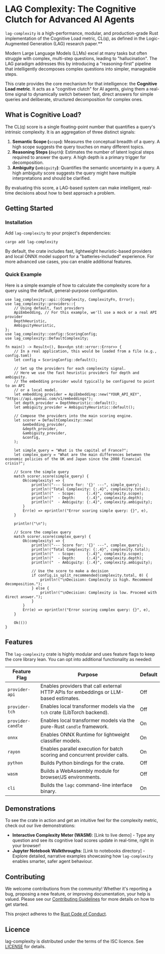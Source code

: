 # LAG Complexity: The Cognitive Clutch for Advanced AI Agents

`lag-complexity` is a high-performance, modular, and production-grade Rust
implementation of the Cognitive Load metric, CL(q), as defined in the
Logic-Augmented Generation (LAG) research paper.**

Modern Large Language Models (LLMs) excel at many tasks but often struggle with
complex, multi-step questions, leading to "hallucination". The LAG paradigm
addresses this by introducing a "reasoning-first" pipeline that intelligently
decomposes complex questions into simpler, manageable steps.

This crate provides the core mechanism for that intelligence: the **Cognitive
Load metric**. It acts as a "cognitive clutch" for AI agents, giving them a
real-time signal to dynamically switch between fast, direct answers for simple
queries and deliberate, structured decomposition for complex ones.

## What is Cognitive Load?

The CL(q) score is a single floating-point number that quantifies a query's
intrinsic complexity. It is an aggregation of three distinct signals:

1. **Semantic Scope (**`scope`**)**: Measures the conceptual breadth of a
   query. A high scope suggests the query touches on many different topics.
2. **Reasoning Steps (**`depth`**)**: Estimates the number of latent logical
   steps required to answer the query. A high depth is a primary trigger for
   decomposition.
3. **Ambiguity (**`ambiguity`**)**: Quantifies the semantic uncertainty in a
   query. A high ambiguity score suggests the query might have multiple
   interpretations and should be clarified.

By evaluating this score, a LAG-based system can make intelligent, real-time
decisions about how to best approach a problem.

## Getting Started

### Installation

Add `lag-complexity` to your project's dependencies:

```null
cargo add lag-complexity

```

By default, the crate includes fast, lightweight heuristic-based providers and
local ONNX model support for a "batteries-included" experience. For more
advanced use cases, you can enable additional features.

### Quick Example

Here is a simple example of how to calculate the complexity score for a query
using the default, general-purpose configuration.

```null
use lag_complexity::api::{Complexity, ComplexityFn, Error};
use lag_complexity::providers::{
    // Using default, fast providers
    ApiEmbedding, // For this example, we'll use a mock or a real API provider
    DepthHeuristic,
    AmbiguityHeuristic,
};
use lag_complexity::config::ScoringConfig;
use lag_complexity::DefaultComplexity;

fn main() -> Result<(), Box<dyn std::error::Error>> {
    // In a real application, this would be loaded from a file (e.g., config.toml)
    let config = ScoringConfig::default();

    // Set up the providers for each complexity signal.
    // Here we use the fast heuristic providers for depth and ambiguity.
    // The embedding provider would typically be configured to point to an API
    // or a local model.
    let embedding_provider = ApiEmbedding::new("YOUR_API_KEY", "https://api.openai.com/v1/embeddings");
    let depth_provider = DepthHeuristic::default();
    let ambiguity_provider = AmbiguityHeuristic::default();

    // Compose the providers into the main scoring engine.
    let scorer = DefaultComplexity::new(
        &embedding_provider,
        &depth_provider,
        &ambiguity_provider,
        &config,
    );

    let simple_query = "What is the capital of France?";
    let complex_query = "What are the main differences between the economic policies of the UK and Japan since the 2008 financial crisis?";

    // Score the simple query
    match scorer.score(simple_query) {
        Ok(complexity) => {
            println!("--- Score for: '{}' ---", simple_query);
            println!("Total Complexity: {:.4}", complexity.total);
            println!("  - Scope:     {:.4}", complexity.scope);
            println!("  - Depth:     {:.4}", complexity.depth);
            println!("  - Ambiguity: {:.4}", complexity.ambiguity);
        }
        Err(e) => eprintln!("Error scoring simple query: {}", e),
    }

    println!("\n");

    // Score the complex query
    match scorer.score(complex_query) {
        Ok(complexity) => {
            println!("--- Score for: '{}' ---", complex_query);
            println!("Total Complexity: {:.4}", complexity.total);
            println!("  - Scope:     {:.4}", complexity.scope);
            println!("  - Depth:     {:.4}", complexity.depth);
            println!("  - Ambiguity: {:.4}", complexity.ambiguity);

            // Use the score to make a decision
            if config.is_split_recommended(complexity.total, 0) {
                println!("\nDecision: Complexity is high. Recommend decomposition.");
            } else {
                println!("\nDecision: Complexity is low. Proceed with direct answer.");
            }
        }
        Err(e) => eprintln!("Error scoring complex query: {}", e),
    }

    Ok(())
}

```

## Features

The `lag-complexity` crate is highly modular and uses feature flags to keep the
core library lean. You can opt into additional functionality as needed:

| **Feature Flag**  | **Purpose**                                                                           | **Default** |
| ----------------- | ------------------------------------------------------------------------------------- | ----------- |
| `provider-api`    | Enables providers that call external HTTP APIs for embeddings or LLM-based estimates. | Off         |
| `provider-tch`    | Enables local transformer models via the `tch` crate (LibTorch backend).              | Off         |
| `provider-candle` | Enables local transformer models via the pure-Rust `candle` framework.                | On          |
| `onnx`            | Enables ONNX Runtime for lightweight classifier models.                               | On          |
| `rayon`           | Enables parallel execution for batch scoring and concurrent provider calls.           | On          |
| `python`          | Builds Python bindings for the crate.                                                 | Off         |
| `wasm`            | Builds a WebAssembly module for browser/JS environments.                              | Off         |
| `cli`             | Builds the `lagc` command-line interface binary.                                      | On          |

## Demonstrations

To see the crate in action and get an intuitive feel for the complexity metric,
check out our live demonstrations:

- **Interactive Complexity Meter (WASM)**: [Link to live demo] - Type any
  question and see its cognitive load scores update in real-time, right in your
  browser!
- **Jupyter Notebook Walkthroughs**: [Link to notebooks directory] - Explore
  detailed, narrative examples showcasing how `lag-complexity` enables smarter,
  safer agent behaviour.

## Contributing

We welcome contributions from the community! Whether it's reporting a bug,
proposing a new feature, or improving documentation, your help is valued.
Please see our
[Contributing Guidelines](https://www.google.com/search?q=./CONTRIBUTING.md)
for more details on how to get started.

This project adheres to the
[Rust Code of Conduct](https://www.rust-lang.org/policies/code-of-conduct).

## Licence

lag-complexity is distributed under the terms of the ISC licence. See
[LICENSE](LICENSE) for details.

